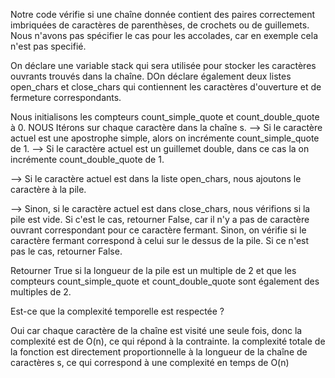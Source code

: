 Notre code vérifie si une chaîne donnée contient des paires correctement imbriquées de caractères de parenthèses, de crochets ou de guillemets.
Nous n'avons pas spécifier le cas pour les accolades, car en exemple cela n'est pas specifié.

On déclare une variable stack qui sera utilisée pour stocker les caractères ouvrants trouvés dans la chaîne.
DOn déclare également deux listes open_chars et close_chars qui contiennent les caractères d'ouverture et de fermeture correspondants.

Nous initialisons les compteurs count_simple_quote et count_double_quote à 0.
NOUS Itérons sur chaque caractère dans la chaîne s.
--> Si le caractère actuel est une apostrophe simple, alors on incrémente count_simple_quote de 1.
--> Si le caractère actuel est un guillemet double, dans ce cas la on incrémente count_double_quote de 1.

--> Si le caractère actuel est dans la liste open_chars, nous ajoutons le caractère à la pile.

--> Sinon, si le caractère actuel est dans close_chars, nous vérifions si la pile est vide. Si c'est le cas, retourner False, car il n'y a pas de caractère ouvrant correspondant pour ce caractère fermant. 
Sinon, on vérifie si le caractère fermant correspond à celui sur le dessus de la pile. Si ce n'est pas le cas, retourner False.

Retourner True si la longueur de la pile est un multiple de 2 et que les compteurs count_simple_quote et count_double_quote sont également des multiples de 2.

Est-ce que la complexité temporelle est respectée ?

Oui car chaque caractère de la chaîne est visité une seule fois, donc la complexité est de O(n), ce qui répond à la contrainte.
la complexité totale de la fonction est directement proportionnelle à la longueur de la chaîne de caractères s, ce qui correspond à une complexité en temps de O(n)